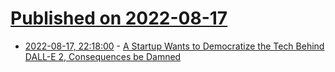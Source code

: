 # [Published on 2022-08-17](index.md)

* [2022-08-17, 22:18:00](https://soylentnews.org/article.pl?sid=22/08/17/1214244&from=rss) - [A Startup Wants to Democratize the Tech Behind DALL-E 2, Consequences be Damned](https://soylentnews.org/article.pl?sid=22/08/17/1214244&from=rss)
